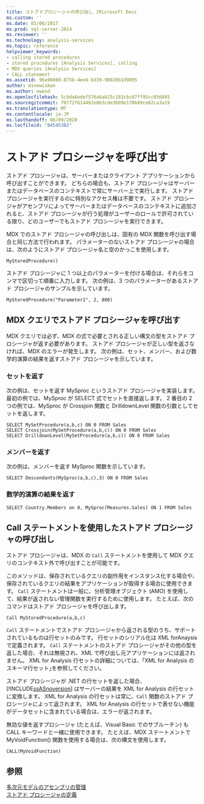 ```yaml
---
title: ストアドプロシージャの呼び出し |Microsoft Docs
ms.custom: ''
ms.date: 03/06/2017
ms.prod: sql-server-2014
ms.reviewer: ''
ms.technology: analysis-services
ms.topic: reference
helpviewer_keywords:
- calling stored procedures
- stored procedures [Analysis Services], calling
- MDX queries [Analysis Services]
- CALL statement
ms.assetid: 96a9660d-875b-4ee4-b339-90020b1d9895
author: minewiskan
ms.author: owend
ms.openlocfilehash: 5c9da6edef576a6ab25c183cbc87ff95cc056845
ms.sourcegitcommit: f0772f614482e0b3cde3609e178689ce62ca3a19
ms.translationtype: MT
ms.contentlocale: ja-JP
ms.lasthandoff: 06/09/2020
ms.locfileid: "84545382"
---
```

# <a name="calling-stored-procedures"></a>ストアド プロシージャを呼び出す
  ストアド プロシージャは、サーバーまたはクライアント アプリケーションから呼び出すことができます。 どちらの場合も、ストアド プロシージャはサーバーまたはデータベースのコンテキストで常にサーバー上で実行します。 ストアド プロシージャを実行するのに特別なアクセス権は不要です。 ストアド プロシージャがアセンブリによってサーバーまたはデータベースのコンテキストに追加されると、ストアド プロシージャが行う処理がユーザーのロールで許可されている限り、どのユーザーでもストアド プロシージャを実行できます。  
  
 MDX でのストアド プロシージャの呼び出しは、固有の MDX 関数を呼び出す場合と同じ方法で行われます。 パラメーターのないストアド プロシージャの場合は、次のようにストアド プロシージャ名と空のかっこを使用します。  
  
```  
MyStoredProcedure()  
```  
  
 ストアド プロシージャに 1 つ以上のパラメーターを付ける場合は、それらをコンマで区切って順番に入力します。 次の例は、3 つのパラメーターがあるストアド プロシージャのサンプルを示しています。  
  
```  
MyStoredProcedure("Parameter1", 2, 800)  
```  
  
## <a name="calling-stored-procedures-in-mdx-queries"></a>MDX クエリでストアド プロシージャを呼び出す  
 MDX クエリでは必ず、MDX の式で必要とされる正しい構文の型をストアド プロシージャが返す必要があります。 ストアド プロシージャが正しい型を返さなければ、MDX のエラーが発生します。 次の例は、セット、メンバー、および数学的演算の結果を返すストアド プロシージャを示しています。  
  
### <a name="returning-a-set"></a>セットを返す  
 次の例は、セットを返す MySproc というストアド プロシージャを実装します。 最初の例では、MySproc が SELECT 式でセットを直接返します。 2 番目の 2 つの例では、MySproc が Crossjoin 関数と DrilldownLevel 関数の引数としてセットを返します。  
  
```  
SELECT MySetProcedure(a,b,c) ON 0 FROM Sales  
SELECT Crossjoin(MySetProcedure(a,b,c)) ON 0 FROM Sales  
SELECT DrilldownLevel(MySetProcedure(a,b,c)) ON 0 FROM Sales  
```  
  
### <a name="returning-a-member"></a>メンバーを返す  
 次の例は、メンバーを返す MySproc 関数を示しています。  
  
```  
SELECT Descendants(MySproc(a,b,c),3) ON 0 FROM Sales  
```  
  
### <a name="returning-the-result-of-a-math-operation"></a>数学的演算の結果を返す  
  
```  
SELECT Country.Members on 0, MySproc(Measures.Sales) ON 1 FROM Sales  
```  
  
## <a name="calling-stored-procedures-with-the-call-statement"></a>Call ステートメントを使用したストアド プロシージャの呼び出し  
 ストアド プロシージャは、MDX の `Call` ステートメントを使用して MDX クエリのコンテキスト外で呼び出すことが可能です。  
  
 このメソッドは、保存されているクエリの副作用をインスタンス化する場合や、保存されているクエリの結果をアプリケーションが取得する場合に使用できます。 `Call` ステートメントは一般に、分析管理オブジェクト (AMO) を使用して、結果が返されない管理関数を実行するために使用します。 たとえば、次のコマンドはストアド プロシージャを呼び出します。  
  
```  
Call MyStoredProcedure(a,b,c)  
```  
  
 `Call` ステートメントでストアド プロシージャから返される型のうち、サポートされているものは行セットのみです。 行セットのシリアル化は XML forAnaysis で定義されます。 `Call` ステートメントのストアド プロシージャがその他の型を返した場合、それは無視され、XML で呼び出し元アプリケーションには返されません。 XML for Analysis 行セットの詳細については、「XML for Analysis のスキーマ行セット｣を参照してください。  
  
 ストアド プロシージャが .NET の行セットを返した場合、[!INCLUDE[ssASnoversion](../../includes/ssasnoversion-md.md)] はサーバーの結果を XML for Analysis の行セットに変換します。 XML for Analysis の行セットは常に、`Call` 関数のストアド プロシージャによって返されます。 XML for Analysis の行セットで表せない機能がデータセットに含まれている場合は、エラーが返されます。  
  
 無効な値を返すプロシージャ (たとえば、Visual Basic でのサブルーチン) も CALL キーワードと一緒に使用できます。 たとえば、MDX ステートメントで MyVoidFunction() 関数を使用する場合は、次の構文を使用します。  
  
```  
CALL(MyVoidFunction)  
```  
  
## <a name="see-also"></a>参照  
 [多次元モデルのアセンブリの管理](../multidimensional-models/multidimensional-model-assemblies-management.md)   
 [ストアド プロシージャの定義](../multidimensional-models-extending-olap-stored-procedures/defining-stored-procedures.md)  
  
  
